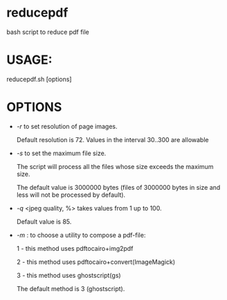 # reducepdf
bash script to reduce pdf file 
# USAGE:
reducepdf.sh <pdf-file to reduce> [options]
# OPTIONS
* _-r_ <resolution in dpi> to set resolution of page images.
    
    Default resolution is 72. Values in the interval 30..300 are allowable

* _-s_ <file size in bytes> to set the maximum file size.  
    
    The script will process all the files whose size exceeds the maximum size.
    
    The default value is 3000000 bytes (files of 3000000 bytes in size and less will not be processed by default).

* _-q_ <jpeg quality, %> takes values from 1 up to 100.

    Default value is 85.

* _-m_ <number of method>: to choose a utility to compose a pdf-file:
    
    1 - this method uses pdftocairo+img2pdf
    
    2 - this method uses pdftocairo+convert(ImageMagick)
    
    3 - this method uses ghostscript(gs)
    
    The default method is 3 (ghostscript).
    
